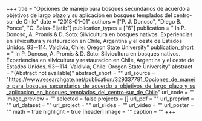 +++
title = "Opciones de manejo para bosques secundarios de acuerdo a objetivos de largo plazo y su aplicación en bosques templados del centro-sur de Chile"
date = "2018-01-01"
authors = ["P. J. Donoso", "Diego B. Ponce", "C. Salas-Eljatib"]
publication_types = ["6"]
publication = " In P. Donoso, A. Promis & D. Soto: Silvicultura en bosques nativos.	Experiencias en silvicultura y restauracion en Chile, Argentina y el oeste de Estados Unidos.  93--114. Valdivia, Chile: Oregon State University"
publication_short = " In P. Donoso, A. Promis & D. Soto: Silvicultura en bosques nativos.	Experiencias en silvicultura y restauracion en Chile, Argentina y el oeste de Estados Unidos.  93--114. Valdivia, Chile: Oregon State University"
abstract = "(Abstract not available)"
abstract_short = ""
url_source = "https://www.researchgate.net/publication/329337791_Opciones_de_manejo_para_bosques_secundarios_de_acuerdo_a_objetivos_de_largo_plazo_y_su_aplicacion_en_bosques_templados_del_centro-sur_de_Chile"
url_code = ""
image_preview = ""
selected = false
projects = []
url_pdf = ""
url_preprint = ""
url_dataset = ""
url_project = ""
url_slides = ""
url_video = ""
url_poster = ""
math = true
highlight = true
[header]
image = ""
caption = ""
+++
